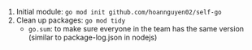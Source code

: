 1. Initial module: `go mod init github.com/hoannguyen02/self-go` 
2. Clean up packages: `go mod tidy`
    - `go.sum`: to make sure everyone in the team has the same version (similar to package-log.json in nodejs)
